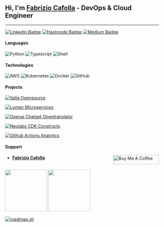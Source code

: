 ## Hi, I'm <a href="https://www.linkedin.com/in/fabrizio-cafolla/">Fabrizio Cafolla</a> - DevOps & Cloud Engineer

---

[![Linkedin Badge](https://img.shields.io/badge/-LinkedIn-0e76a8?style=flat-square&logo=Linkedin&logoColor=white)](https://www.linkedin.com/in/fabrizio-cafolla)
[![Hashnode Badge](https://img.shields.io/badge/-Hashnode-green?style=flat-square&logo=Hashnode&logoColor=white)](https://fabriziocafolla.com/)
[![Medium Badge](https://img.shields.io/badge/-Medium-000?style=flat-square&logo=Medium&logoColor=white)](https://fabrizio-cafolla.medium.com/)

#### Languages

![Python](https://img.shields.io/badge/-Python-fff?&logo=python)
![Typescript](https://img.shields.io/badge/-Typescript-fff?&logo=Typescript)
![Shell](https://img.shields.io/badge/-Shell-fff?&logo=shell&logoColor=007ACC)

#### Technologies

![AWS](https://img.shields.io/badge/-AWS-000?&logo=Amazon-AWS&logoColor=232F3E) ![Kubernetes](https://img.shields.io/badge/-Kubernetes-000?&logo=Kubernetes) ![Docker](https://img.shields.io/badge/-Docker-000?&logo=Docker) ![GitHub](https://img.shields.io/badge/-GitHub-000?style=flat&logo=GitHub)


#### Projects

[![Italia Opensource](https://img.shields.io/badge/Italia%20Opensource-organization-brightgreen?logo=github)](https://github.com/italia-opensource)

[![Lumen Microservices](https://img.shields.io/badge/Lumen%20Microservices-repository-blue?logo=github)](https://github.com/FabrizioCafolla/lumen-microservice)

[![Openai Chatgpt Opentranslator](https://img.shields.io/badge/Openai%20Chatgpt%20Opentranslator-repository-blue?logo=github)](https://github.com/FabrizioCafolla/openai-chatgpt-opentranslator)

[![Neulabs CDK Constructs](https://img.shields.io/badge/Neulabs%20CDK%20Constructs-repository-orange?logo=github)](https://github.com/neulabscom/neulabs-cdk-constructs)

[![Github Actions Analytics](https://img.shields.io/badge/Github%20Actions%20Analytics-repository-orange?logo=github)](https://github.com/neulabscom/github-actions-analytics)

#### Support

- **[Fabrizio Cafolla](https://www.buymeacoffee.com/fabriziocafolla)**
  <a href="https://www.buymeacoffee.com/fabriziocafolla" target="_blank"><img  align="right" src="https://www.buymeacoffee.com/assets/img/custom_images/orange_img.png" alt="Buy Me A Coffee" style="height: 30px !important; width: 150px !important" ></a>
  
<br><img height="137.3px" src="https://github-readme-stats.vercel.app/api?username=FabrizioCafolla&hide_title=true&hide_border=true&show_icons=true&include_all_commits=true&count_private=true&line_height=21&text_color=000&icon_color=000&theme=graywhite" />
<img height="137.3px" src="https://github-readme-stats.vercel.app/api/top-langs/?username=FabrizioCafolla&hide=html&hide_title=true&hide_border=true&layout=compact&langs_count=7&exclude_repo=comp426&text_color=000&icon_color=ffftheme=graywhite" />

[![roadmap.sh](https://api.roadmap.sh/v1-badge/wide/64d0c6b00d755ccbebe6b5c5?variant=dark)](https://roadmap.sh)
